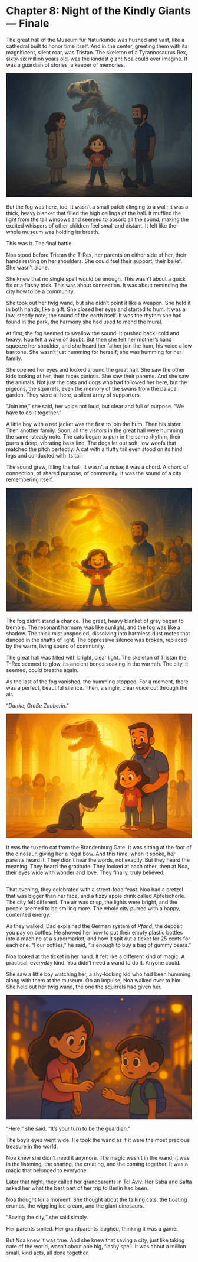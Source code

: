 # Chapter 8: Night of the Kindly Giants — Finale

The great hall of the Museum für Naturkunde was hushed and vast, like a cathedral built to honor time itself. And in the center, greeting them with its magnificent, silent roar, was Tristan. The skeleton of a Tyrannosaurus Rex, sixty-six million years old, was the kindest giant Noa could ever imagine. It was a guardian of stories, a keeper of memories.

![A breathtaking, wide-angle shot of the great hall of Berlin's Natural History Museum. In the center stands the magnificent, massive skeleton of a Tyrannosaurus Rex. A thick, heavy gray fog fills the high ceilings, muffling the light and creating an oppressive atmosphere. A small, determined 8-year-old girl, Noa, stands before the giant skeleton, her parents on either side of her, ready to face the final challenge. The scene is dramatic and awe-inspiring.](../../images/ch8_01.png)

But the fog was here, too. It wasn’t a small patch clinging to a wall; it was a thick, heavy blanket that filled the high ceilings of the hall. It muffled the light from the tall windows and seemed to absorb all the sound, making the excited whispers of other children feel small and distant. It felt like the whole museum was holding its breath.

This was it. The final battle.

Noa stood before Tristan the T-Rex, her parents on either side of her, their hands resting on her shoulders. She could feel their support, their belief. She wasn’t alone.

She knew that no single spell would be enough. This wasn’t about a quick fix or a flashy trick. This was about connection. It was about reminding the city how to be a community.

She took out her twig wand, but she didn’t point it like a weapon. She held it in both hands, like a gift. She closed her eyes and started to hum. It was a low, steady note, the sound of the earth itself. It was the rhythm she had found in the park, the harmony she had used to mend the mural.

At first, the fog seemed to swallow the sound. It pushed back, cold and heavy. Noa felt a wave of doubt. But then she felt her mother’s hand squeeze her shoulder, and she heard her father join the hum, his voice a low baritone. She wasn’t just humming for herself; she was humming for her family.

She opened her eyes and looked around the great hall. She saw the other kids looking at her, their faces curious. She saw their parents. And she saw the animals. Not just the cats and dogs who had followed her here, but the pigeons, the squirrels, even the memory of the swans from the palace garden. They were all here, a silent army of supporters.

“Join me,” she said, her voice not loud, but clear and full of purpose. “We have to do it together.”

A little boy with a red jacket was the first to join the hum. Then his sister. Then another family. Soon, all the visitors in the great hall were humming the same, steady note. The cats began to purr in the same rhythm, their purrs a deep, vibrating bass line. The dogs let out soft, low woofs that matched the pitch perfectly. A cat with a fluffy tail even stood on its hind legs and conducted with its tail.

The sound grew, filling the hall. It wasn’t a noise; it was a chord. A chord of connection, of shared purpose, of community. It was the sound of a city remembering itself.

![A powerful, magical scene of community. In the great hall of the Natural History Museum, a diverse group of people—children, parents, tourists—are all humming together. A cute 8-year-old girl, Noa, stands at the center, conducting the harmony. The collective sound creates a visible, golden resonance in the air. The thick gray fog above is beginning to tremble and break apart from the force of the beautiful sound. The T-Rex skeleton seems to glow with inner light.](../../images/ch8_02.png)

The fog didn’t stand a chance. The great, heavy blanket of gray began to tremble. The resonant harmony was like sunlight, and the fog was like a shadow. The thick mist unspooled, dissolving into harmless dust motes that danced in the shafts of light. The oppressive silence was broken, replaced by the warm, living sound of community.

The great hall was filled with bright, clear light. The skeleton of Tristan the T-Rex seemed to glow, its ancient bones soaking in the warmth. The city, it seemed, could breathe again.

As the last of the fog vanished, the humming stopped. For a moment, there was a perfect, beautiful silence. Then, a single, clear voice cut through the air.

“*Danke, Große Zauberin*.”

![A triumphant and heartwarming moment. The great hall of the museum is now filled with bright, clear sunlight, the fog completely gone. A tuxedo cat sits at the base of the glowing T-Rex skeleton, giving a regal bow to a smiling 8-year-old girl, Noa. Her parents stand behind her, their hands on her shoulders, their eyes wide with wonder, love, and belief. The atmosphere is one of peace, victory, and shared magic.](../../images/ch8_03.png)

It was the tuxedo cat from the Brandenburg Gate. It was sitting at the foot of the dinosaur, giving her a regal bow. And this time, when it spoke, her parents heard it. They didn’t hear the words, not exactly. But they heard the meaning. They heard the gratitude. They looked at each other, then at Noa, their eyes wide with wonder and love. They finally, truly believed.

***

That evening, they celebrated with a street-food feast. Noa had a pretzel that was bigger than her face, and a fizzy apple drink called Apfelschorle. The city felt different. The air was crisp, the lights were bright, and the people seemed to be smiling more. The whole city purred with a happy, contented energy.

As they walked, Dad explained the German system of *Pfand*, the deposit you pay on bottles. He showed her how to put their empty plastic bottles into a machine at a supermarket, and how it spit out a ticket for 25 cents for each one. “Four bottles,” he said, “is enough to buy a bag of gummy bears.”

Noa looked at the ticket in her hand. It felt like a different kind of magic. A practical, everyday kind. You didn’t need a wand to do it. Anyone could.

She saw a little boy watching her, a shy-looking kid who had been humming along with them at the museum. On an impulse, Noa walked over to him. She held out her twig wand, the one the squirrels had given her.

![A touching, symbolic scene on a Berlin street at night. A cute 8-year-old girl, Noa, is passing her small, simple twig wand to a younger, shy-looking boy. The boy's eyes are wide with awe and gratitude as he accepts it. The city lights twinkle around them, creating a magical, hopeful atmosphere. This image represents the passing of a torch, showing that the magic belongs to everyone.](../../images/ch8_04.png)

“Here,” she said. “It’s your turn to be the guardian.”

The boy’s eyes went wide. He took the wand as if it were the most precious treasure in the world.

Noa knew she didn’t need it anymore. The magic wasn’t in the wand; it was in the listening, the sharing, the creating, and the coming together. It was a magic that belonged to everyone.

Later that night, they called her grandparents in Tel Aviv. Her Saba and Safta asked her what the best part of her trip to Berlin had been.

Noa thought for a moment. She thought about the talking cats, the floating crumbs, the wiggling ice cream, and the giant dinosaurs.

“Saving the city,” she said simply.

Her parents smiled. Her grandparents laughed, thinking it was a game.

But Noa knew it was true. And she knew that saving a city, just like taking care of the world, wasn’t about one big, flashy spell. It was about a million small, kind acts, all done together.